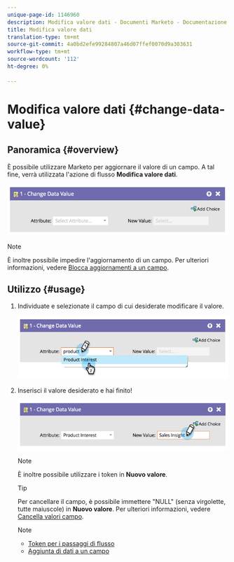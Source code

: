 ```yaml
---
unique-page-id: 1146960
description: Modifica valore dati - Documenti Marketo - Documentazione prodotto
title: Modifica valore dati
translation-type: tm+mt
source-git-commit: 4a0bd2efe99284807a46d07ffef0070d9a303631
workflow-type: tm+mt
source-wordcount: '112'
ht-degree: 0%

---
```



# Modifica valore dati {#change-data-value}

## Panoramica {#overview}

È possibile utilizzare Marketo per aggiornare il valore di un campo. A tal fine, verrà utilizzata l&#39;azione di flusso **Modifica valore dati**.

![](assets/image2014-9-22-11-3a15-3a34.png)

>[!NOTE]
>
>È inoltre possibile impedire l&#39;aggiornamento di un campo. Per ulteriori informazioni, vedere [Blocca aggiornamenti a un campo](/help/marketo/product-docs/administration/field-management/block-updates-to-a-field.md).

## Utilizzo {#usage}

1. Individuate e selezionate il campo di cui desiderate modificare il valore.

   ![](assets/image2014-9-22-11-3a18-3a29.png)

1. Inserisci il valore desiderato e hai finito!

   ![](assets/image2014-9-22-11-3a18-3a38.png)

   >[!NOTE]
   >
   >È inoltre possibile utilizzare i token in **Nuovo valore**.

   >[!TIP]
   >
   >Per cancellare il campo, è possibile immettere &quot;NULL&quot; (senza virgolette, tutte maiuscole) in **Nuovo valore**. Per ulteriori informazioni, vedere [Cancella valori campo](/help/marketo/product-docs/core-marketo-concepts/smart-campaigns/flow-actions/change-data-value/clear-field-values.md).

   >[!NOTE]
   >
   >* [Token per i passaggi di flusso](/help/marketo/product-docs/core-marketo-concepts/smart-campaigns/flow-actions/use-tokens-in-flow-steps.md)
   >* [Aggiunta di dati a un campo](/help/marketo/product-docs/core-marketo-concepts/smart-campaigns/flow-actions/append-data-to-a-field.md)

